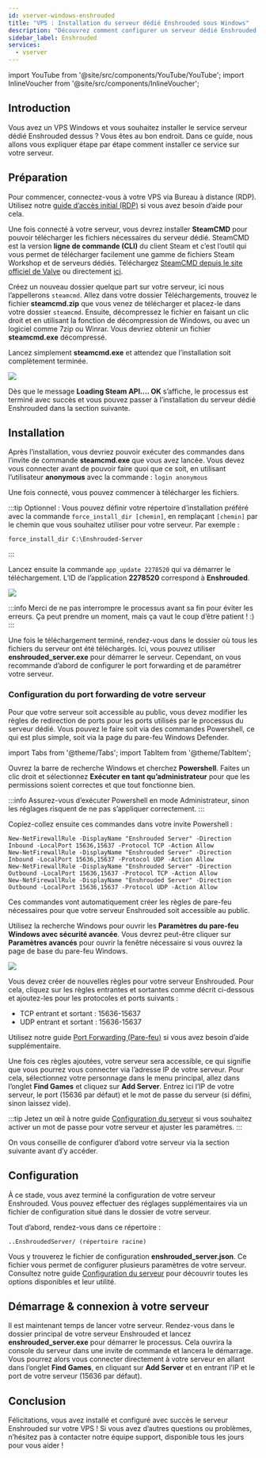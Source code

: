 ```yaml
---
id: vserver-windows-enshrouded
title: "VPS : Installation du serveur dédié Enshrouded sous Windows"
description: "Découvrez comment configurer un serveur dédié Enshrouded sur votre VPS Windows pour un gameplay fluide et un contrôle total → En savoir plus maintenant"
sidebar_label: Enshrouded
services:
  - vserver
---
```


import YouTube from '@site/src/components/YouTube/YouTube';
import InlineVoucher from '@site/src/components/InlineVoucher';

## Introduction
Vous avez un VPS Windows et vous souhaitez installer le service serveur dédié Enshrouded dessus ? Vous êtes au bon endroit. Dans ce guide, nous allons vous expliquer étape par étape comment installer ce service sur votre serveur.

<YouTube videoId="cxhqHt2DYjQ" imageSrc="https://screensaver01.zap-hosting.com/index.php/s/qQy4x4cS5Rz8WR4/preview" title="Comment configurer un serveur dédié Enshrouded sur un VPS Windows !" description="Vous comprenez mieux en voyant les choses en action ? On a ce qu’il vous faut ! Plongez dans notre vidéo qui vous explique tout. Que vous soyez pressé ou que vous préfériez apprendre de manière plus immersive !"/>
<InlineVoucher />

## Préparation

Pour commencer, connectez-vous à votre VPS via Bureau à distance (RDP). Utilisez notre [guide d’accès initial (RDP)](vserver-windows-userdp.md) si vous avez besoin d’aide pour cela.

Une fois connecté à votre serveur, vous devrez installer **SteamCMD** pour pouvoir télécharger les fichiers nécessaires du serveur dédié. SteamCMD est la version **ligne de commande (CLI)** du client Steam et c’est l’outil qui vous permet de télécharger facilement une gamme de fichiers Steam Workshop et de serveurs dédiés. Téléchargez [SteamCMD depuis le site officiel de Valve](https://developer.valvesoftware.com/wiki/SteamCMD) ou directement [ici](https://steamcdn-a.akamaihd.net/client/installer/steamcmd.zip).

Créez un nouveau dossier quelque part sur votre serveur, ici nous l’appellerons `steamcmd`. Allez dans votre dossier Téléchargements, trouvez le fichier **steamcmd.zip** que vous venez de télécharger et placez-le dans votre dossier `steamcmd`. Ensuite, décompressez le fichier en faisant un clic droit et en utilisant la fonction de décompression de Windows, ou avec un logiciel comme 7zip ou Winrar. Vous devriez obtenir un fichier **steamcmd.exe** décompressé.

Lancez simplement **steamcmd.exe** et attendez que l’installation soit complètement terminée.

![](https://github.com/zaphosting/docs/assets/42719082/ffb8e8a1-26e3-4d16-9baf-938e17ec1613)

Dès que le message **Loading Steam API.... OK** s’affiche, le processus est terminé avec succès et vous pouvez passer à l’installation du serveur dédié Enshrouded dans la section suivante.

## Installation

Après l’installation, vous devriez pouvoir exécuter des commandes dans l’invite de commande **steamcmd.exe** que vous avez lancée. Vous devez vous connecter avant de pouvoir faire quoi que ce soit, en utilisant l’utilisateur **anonymous** avec la commande : `login anonymous`

Une fois connecté, vous pouvez commencer à télécharger les fichiers.

:::tip
Optionnel : Vous pouvez définir votre répertoire d’installation préféré avec la commande `force_install_dir [chemin]`, en remplaçant `[chemin]` par le chemin que vous souhaitez utiliser pour votre serveur. Par exemple : 
```
force_install_dir C:\Enshrouded-Server
```
:::

Lancez ensuite la commande `app_update 2278520` qui va démarrer le téléchargement. L’ID de l’application **2278520** correspond à **Enshrouded**.

![](https://github.com/zaphosting/docs/assets/42719082/29931eec-fd19-4806-88dc-69e585e42370)

:::info
Merci de ne pas interrompre le processus avant sa fin pour éviter les erreurs. Ça peut prendre un moment, mais ça vaut le coup d’être patient ! :)
:::

Une fois le téléchargement terminé, rendez-vous dans le dossier où tous les fichiers du serveur ont été téléchargés. Ici, vous pouvez utiliser **enshrouded_server.exe** pour démarrer le serveur. Cependant, on vous recommande d’abord de configurer le port forwarding et de paramétrer votre serveur.

### Configuration du port forwarding de votre serveur

Pour que votre serveur soit accessible au public, vous devez modifier les règles de redirection de ports pour les ports utilisés par le processus du serveur dédié. Vous pouvez le faire soit via des commandes Powershell, ce qui est plus simple, soit via la page du pare-feu Windows Defender.

import Tabs from '@theme/Tabs';
import TabItem from '@theme/TabItem';

<Tabs>
<TabItem value="powershell" label="Via Powershell" default>

Ouvrez la barre de recherche Windows et cherchez **Powershell**. Faites un clic droit et sélectionnez **Exécuter en tant qu’administrateur** pour que les permissions soient correctes et que tout fonctionne bien.

:::info
Assurez-vous d’exécuter Powershell en mode Administrateur, sinon les réglages risquent de ne pas s’appliquer correctement.
:::

Copiez-collez ensuite ces commandes dans votre invite Powershell :
```
New-NetFirewallRule -DisplayName "Enshrouded Server" -Direction Inbound -LocalPort 15636,15637 -Protocol TCP -Action Allow
New-NetFirewallRule -DisplayName "Enshrouded Server" -Direction Inbound -LocalPort 15636,15637 -Protocol UDP -Action Allow
New-NetFirewallRule -DisplayName "Enshrouded Server" -Direction Outbound -LocalPort 15636,15637 -Protocol TCP -Action Allow
New-NetFirewallRule -DisplayName "Enshrouded Server" -Direction Outbound -LocalPort 15636,15637 -Protocol UDP -Action Allow
```

Ces commandes vont automatiquement créer les règles de pare-feu nécessaires pour que votre serveur Enshrouded soit accessible au public.

</TabItem>

<TabItem value="windefender" label="Via Windows Defender">

Utilisez la recherche Windows pour ouvrir les **Paramètres du pare-feu Windows avec sécurité avancée**. Vous devrez peut-être cliquer sur **Paramètres avancés** pour ouvrir la fenêtre nécessaire si vous ouvrez la page de base du pare-feu Windows.

![](https://github.com/zaphosting/docs/assets/42719082/5fb9f943-7e51-4d8f-9df4-2f5ff60857d3)

Vous devez créer de nouvelles règles pour votre serveur Enshrouded. Pour cela, cliquez sur les règles entrantes et sortantes comme décrit ci-dessous et ajoutez-les pour les protocoles et ports suivants :
- TCP entrant et sortant : 15636-15637
- UDP entrant et sortant : 15636-15637

Utilisez notre guide [Port Forwarding (Pare-feu)](vserver-windows-port.md) si vous avez besoin d’aide supplémentaire.

</TabItem>
</Tabs>

Une fois ces règles ajoutées, votre serveur sera accessible, ce qui signifie que vous pourrez vous connecter via l’adresse IP de votre serveur. Pour cela, sélectionnez votre personnage dans le menu principal, allez dans l’onglet **Find Games** et cliquez sur **Add Server**. Entrez ici l’IP de votre serveur, le port (15636 par défaut) et le mot de passe du serveur (si défini, sinon laissez vide).

:::tip
Jetez un œil à notre guide [Configuration du serveur](enshrouded-configuration.md) si vous souhaitez activer un mot de passe pour votre serveur et ajuster les paramètres.
:::

On vous conseille de configurer d’abord votre serveur via la section suivante avant d’y accéder.

## Configuration

À ce stade, vous avez terminé la configuration de votre serveur Enshrouded. Vous pouvez effectuer des réglages supplémentaires via un fichier de configuration situé dans le dossier de votre serveur.

Tout d’abord, rendez-vous dans ce répertoire :
```
..EnshroudedServer/ (répertoire racine)
```

Vous y trouverez le fichier de configuration **enshrouded_server.json**. Ce fichier vous permet de configurer plusieurs paramètres de votre serveur. Consultez notre guide [Configuration du serveur](enshrouded-configuration.md) pour découvrir toutes les options disponibles et leur utilité.

## Démarrage & connexion à votre serveur

Il est maintenant temps de lancer votre serveur. Rendez-vous dans le dossier principal de votre serveur Enshrouded et lancez **enshrouded_server.exe** pour démarrer le processus. Cela ouvrira la console du serveur dans une invite de commande et lancera le démarrage. Vous pourrez alors vous connecter directement à votre serveur en allant dans l’onglet **Find Games**, en cliquant sur **Add Server** et en entrant l’IP et le port de votre serveur (15636 par défaut).

## Conclusion

Félicitations, vous avez installé et configuré avec succès le serveur Enshrouded sur votre VPS ! Si vous avez d’autres questions ou problèmes, n’hésitez pas à contacter notre équipe support, disponible tous les jours pour vous aider !

<InlineVoucher />